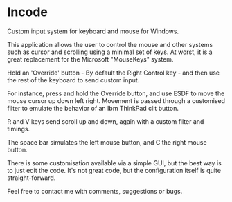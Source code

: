 # Incode

Custom input system for keyboard and mouse for Windows.

This application allows the user to control the mouse and other systems such as cursor and scrolling using a minimal set of keys. At worst, it is a great replacement for the Microsoft "MouseKeys" system.

Hold an 'Override' button - By default the Right Control key - and then use the rest of the keyboard to send custom input.

For instance, press and hold the Override button, and use ESDF to move the mouse cursor up down left right. Movement is passed through a customised filter to emulate the behavior of an Ibm ThinkPad clit button.  

R and V keys send scroll up and down, again with a custom filter and timings. 

The space bar simulates the left mouse button, and C the right mouse button.

There is some customisation available via a simple GUI, but the best way is to just edit the code. It's not great code, but the configuration itself is quite straight-forward.

Feel free to contact me with comments, suggestions or bugs.
